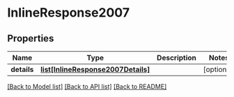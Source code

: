 # InlineResponse2007

## Properties
Name | Type | Description | Notes
------------ | ------------- | ------------- | -------------
**details** | [**list[InlineResponse2007Details]**](InlineResponse2007Details.md) |  | [optional] 

[[Back to Model list]](../README.md#documentation-for-models) [[Back to API list]](../README.md#documentation-for-api-endpoints) [[Back to README]](../README.md)

